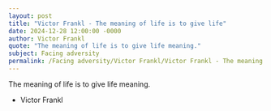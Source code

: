 ```yaml
---
layout: post
title: "Victor Frankl - The meaning of life is to give life"
date: 2024-12-28 12:00:00 -0000
author: Victor Frankl
quote: "The meaning of life is to give life meaning."
subject: Facing adversity
permalink: /Facing adversity/Victor Frankl/Victor Frankl - The meaning of life is to give life
---
```


The meaning of life is to give life meaning.

- Victor Frankl
